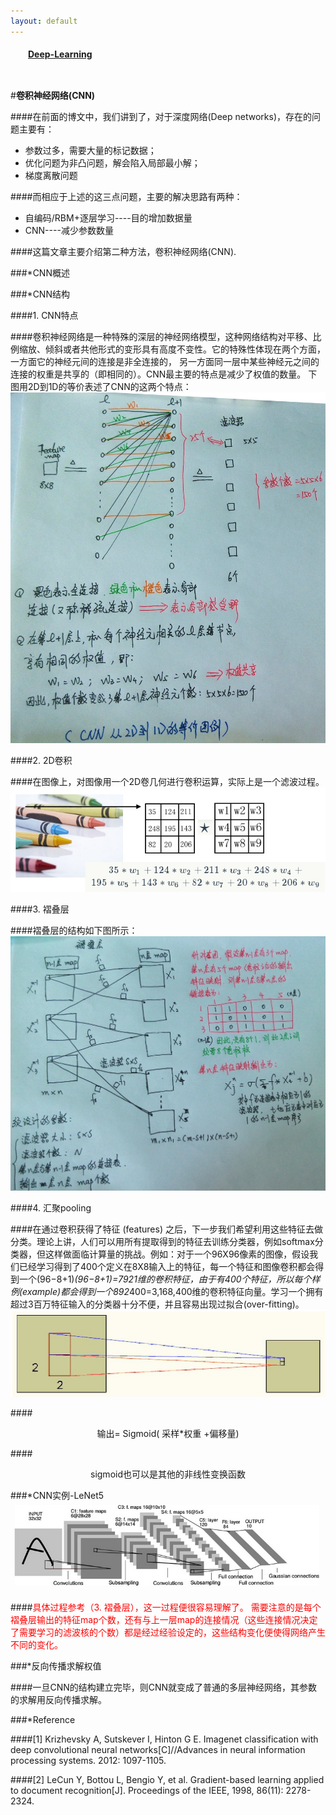 ```yaml
---
layout: default
---
```

<table align="left">
    <h4 style="text-indent: 2em;"><a href= "../index.html">Deep-Learning</a></h4>
</table>

#**卷积神经网络(CNN)**

####在前面的博文中，我们讲到了，对于深度网络(Deep networks)，存在的问题主要有：
- 参数过多，需要大量的标记数据；
- 优化问题为非凸问题，解会陷入局部最小解；
- 梯度离散问题    

####而相应于上述的这三点问题，主要的解决思路有两种：
- 自编码/RBM+逐层学习----目的增加数据量
- CNN----减少参数数量

####这篇文章主要介绍第二种方法，卷积神经网络(CNN). 
   
###\*CNN概述 
   
###\*CNN结构

####1. CNN特点 
  
####卷积神经网络是一种特殊的深层的神经网络模型，这种网络结构对平移、比例缩放、倾斜或者共他形式的变形具有高度不变性。它的特殊性体现在两个方面，一方面它的神经元间的连接是非全连接的， 另一方面同一层中某些神经元之间的连接的权重是共享的（即相同的）。CNN最主要的特点是减少了权值的数量。 下图用2D到1D的等价表述了CNN的这两个特点：
![Alt text](../images/CNN-1.jpg) 
   
####2. 2D卷积 
   
####在图像上，对图像用一个2D卷几何进行卷积运算，实际上是一个滤波过程。 
![Alt text](../images/CNN-2.jpg)  
 
####3. 褶叠层  
  
####褶叠层的结构如下图所示：   
![Alt text](..//images/CNN-3.jpg) 
   
####4. 汇聚pooling  
 
####在通过卷积获得了特征 (features) 之后，下一步我们希望利用这些特征去做分类。理论上讲，人们可以用所有提取得到的特征去训练分类器，例如softmax分类器，但这样做面临计算量的挑战。例如：对于一个96X96像素的图像，假设我们已经学习得到了400个定义在8X8输入上的特征，每一个特征和图像卷积都会得到一个(96−8+1)*(96−8+1)=7921维的卷积特征，由于有400个特征，所以每个样例(example)都会得到一个892*400=3,168,400维的卷积特征向量。学习一个拥有超过3百万特征输入的分类器十分不便，并且容易出现过拟合(over-fitting)。    
![Alt text](../images/CNN-4.jpg)
    
####<center>输出= Sigmoid( 采样*权重 +偏移量)</center> 
 
####<center>sigmoid也可以是其他的非线性变换函数</center> 
  
###*CNN实例-LeNet5    
![Alt text](../images/CNN-5.jpg) 
   
####<font color='red'>具体过程参考（3. 褶叠层），这一过程便很容易理解了。 需要注意的是每个褶叠层输出的特征map个数，还有与上一层map的连接情况（这些连接情况决定了需要学习的滤波核的个数）都是经过经验设定的，这些结构变化便使得网络产生不同的变化。</font>  
 
###*反向传播求解权值 
  
####一旦CNN的结构建立完毕，则CNN就变成了普通的多层神经网络，其参数的求解用反向传播求解。 
  


###*Reference   

####[1] Krizhevsky A, Sutskever I, Hinton G E. Imagenet classification with deep convolutional neural networks[C]//Advances in neural information processing systems. 2012: 1097-1105.  
 
####[2] LeCun Y, Bottou L, Bengio Y, et al. Gradient-based learning applied to document recognition[J]. Proceedings of the IEEE, 1998, 86(11): 2278-2324.
